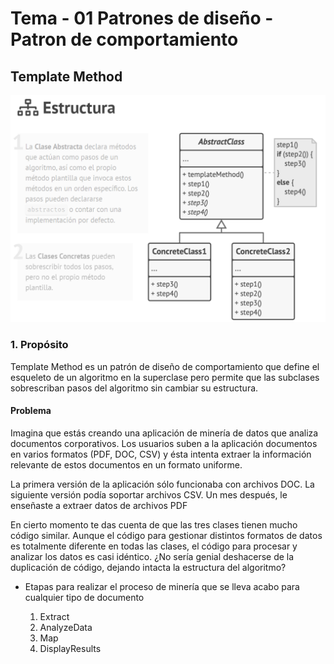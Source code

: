# Tema - 01 Patrones de diseño - Patron de comportamiento

## Template Method

<p align="center">
  <a href="#" target="blank"><img src="./images/template_method.png" width="600" alt="Nest Logo" /></a>
</p>

### 1. Propósito

Template Method es un patrón de diseño de comportamiento que define el esqueleto de un algoritmo en la superclase pero permite que las subclases sobrescriban pasos del algoritmo sin cambiar su estructura.

#### Problema

Imagina que estás creando una aplicación de minería de datos que analiza documentos corporativos. Los usuarios suben a la aplicación documentos en varios formatos (PDF, DOC, CSV) y ésta intenta extraer la información relevante de estos documentos en un formato uniforme.

La primera versión de la aplicación sólo funcionaba con archivos DOC. La siguiente versión podía soportar archivos CSV. Un mes después, le enseñaste a extraer datos de archivos PDF

En cierto momento te das cuenta de que las tres clases tienen mucho código similar. Aunque el código para gestionar distintos formatos de datos es totalmente diferente en todas las clases, el código para procesar y analizar los datos es casi idéntico. ¿No sería genial deshacerse de la duplicación de código, dejando intacta la estructura del algoritmo?

- Etapas para realizar el proceso de minería que se lleva acabo para cualquier tipo de documento

  1. Extract
  2. AnalyzeData
  3. Map
  4. DisplayResults

